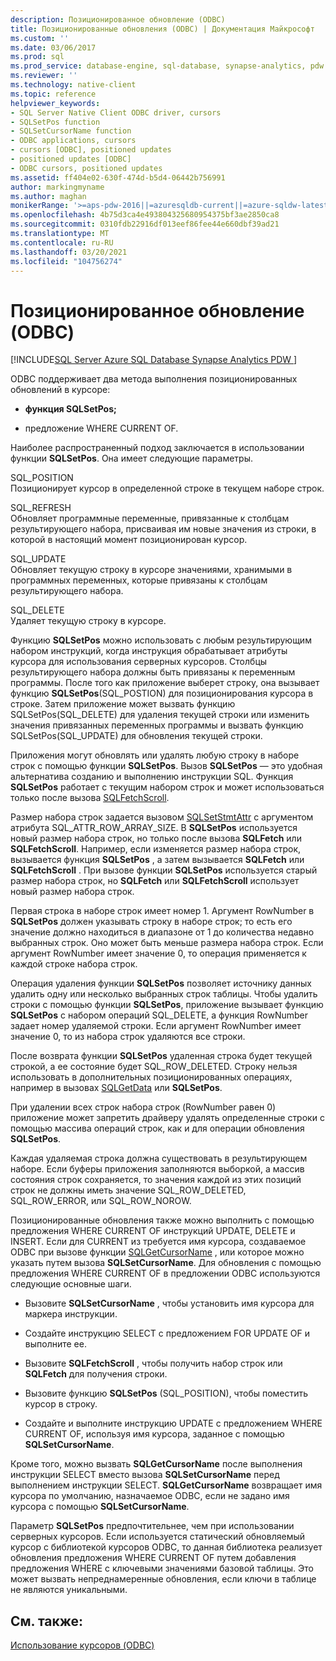 ```yaml
---
description: Позиционированное обновление (ODBC)
title: Позиционированные обновления (ODBC) | Документация Майкрософт
ms.custom: ''
ms.date: 03/06/2017
ms.prod: sql
ms.prod_service: database-engine, sql-database, synapse-analytics, pdw
ms.reviewer: ''
ms.technology: native-client
ms.topic: reference
helpviewer_keywords:
- SQL Server Native Client ODBC driver, cursors
- SQLSetPos function
- SQLSetCursorName function
- ODBC applications, cursors
- cursors [ODBC], positioned updates
- positioned updates [ODBC]
- ODBC cursors, positioned updates
ms.assetid: ff404e02-630f-474d-b5d4-06442b756991
author: markingmyname
ms.author: maghan
monikerRange: '>=aps-pdw-2016||=azuresqldb-current||=azure-sqldw-latest||>=sql-server-2016||>=sql-server-linux-2017||=azuresqldb-mi-current'
ms.openlocfilehash: 4b75d3ca4e493804325680954375bf3ae2850ca8
ms.sourcegitcommit: 0310fdb22916df013eef86fee44e660dbf39ad21
ms.translationtype: MT
ms.contentlocale: ru-RU
ms.lasthandoff: 03/20/2021
ms.locfileid: "104756274"
---
```

# <a name="positioned-updates-odbc"></a>Позиционированное обновление (ODBC)
[!INCLUDE[SQL Server Azure SQL Database Synapse Analytics PDW ](../../includes/applies-to-version/sql-asdb-asdbmi-asa-pdw.md)]

  ODBC поддерживает два метода выполнения позиционированных обновлений в курсоре:  
  
-   **функция SQLSetPos;**  
  
-   предложение WHERE CURRENT OF.  
  
 Наиболее распространенный подход заключается в использовании функции **SQLSetPos**. Она имеет следующие параметры.  
  
 SQL_POSITION  
 Позиционирует курсор в определенной строке в текущем наборе строк.  
  
 SQL_REFRESH  
 Обновляет программные переменные, привязанные к столбцам результирующего набора, присваивая им новые значения из строки, в которой в настоящий момент позиционирован курсор.  
  
 SQL_UPDATE  
 Обновляет текущую строку в курсоре значениями, хранимыми в программных переменных, которые привязаны к столбцам результирующего набора.  
  
 SQL_DELETE  
 Удаляет текущую строку в курсоре.  
  
 Функцию **SQLSetPos** можно использовать с любым результирующим набором инструкций, когда инструкция обрабатывает атрибуты курсора для использования серверных курсоров. Столбцы результирующего набора должны быть привязаны к переменным программы. После того как приложение выберет строку, она вызывает функцию **SQLSetPos**(SQL_POSTION) для позиционирования курсора в строке. Затем приложение может вызвать функцию SQLSetPos(SQL_DELETE) для удаления текущей строки или изменить значения привязанных переменных программы и вызвать функцию SQLSetPos(SQL_UPDATE) для обновления текущей строки.  
  
 Приложения могут обновлять или удалять любую строку в наборе строк с помощью функции **SQLSetPos**. Вызов **SQLSetPos** — это удобная альтернатива созданию и выполнению инструкции SQL. Функция **SQLSetPos** работает с текущим набором строк и может использоваться только после вызова [SQLFetchScroll](../../relational-databases/native-client-odbc-api/sqlfetchscroll.md).  
  
 Размер набора строк задается вызовом [SQLSetStmtAttr](../../relational-databases/native-client-odbc-api/sqlsetstmtattr.md) с аргументом атрибута SQL_ATTR_ROW_ARRAY_SIZE. В **SQLSetPos** используется новый размер набора строк, но только после вызова **SQLFetch** или **SQLFetchScroll**. Например, если изменяется размер набора строк, вызывается функция **SQLSetPos** , а затем вызывается **SQLFetch** или **SQLFetchScroll** . При вызове функции **SQLSetPos** используется старый размер набора строк, но **SQLFetch** или **SQLFetchScroll** использует новый размер набора строк.  
  
 Первая строка в наборе строк имеет номер 1. Аргумент RowNumber в **SQLSetPos** должен указывать строку в наборе строк; то есть его значение должно находиться в диапазоне от 1 до количества недавно выбранных строк. Оно может быть меньше размера набора строк. Если аргумент RowNumber имеет значение 0, то операция применяется к каждой строке набора строк.  
  
 Операция удаления функции **SQLSetPos** позволяет источнику данных удалить одну или несколько выбранных строк таблицы. Чтобы удалить строки с помощью функции **SQLSetPos**, приложение вызывает функцию **SQLSetPos** с набором операций SQL_DELETE, а функция RowNumber задает номер удаляемой строки. Если аргумент RowNumber имеет значение 0, то из набора строк удаляются все строки.  
  
 После возврата функции **SQLSetPos** удаленная строка будет текущей строкой, а ее состояние будет SQL_ROW_DELETED. Строку нельзя использовать в дополнительных позиционированных операциях, например в вызовах [SQLGetData](../../relational-databases/native-client-odbc-api/sqlgetdata.md) или **SQLSetPos**.  
  
 При удалении всех строк набора строк (RowNumber равен 0) приложение может запретить драйверу удалять определенные строки с помощью массива операций строк, как и для операции обновления **SQLSetPos**.  
  
 Каждая удаляемая строка должна существовать в результирующем наборе. Если буферы приложения заполняются выборкой, а массив состояния строк сохраняется, то значения каждой из этих позиций строк не должны иметь значение SQL_ROW_DELETED, SQL_ROW_ERROR, или SQL_ROW_NOROW.  
  
 Позиционированные обновления также можно выполнить с помощью предложения WHERE CURRENT OF инструкций UPDATE, DELETE и INSERT. Если для CURRENT из требуется имя курсора, создаваемое ODBC при вызове функции [SQLGetCursorName](../../relational-databases/native-client-odbc-api/sqlgetcursorname.md) , или которое можно указать путем вызова **SQLSetCursorName**. Для обновления с помощью предложения WHERE CURRENT OF в предложении ODBC используются следующие основные шаги.  
  
-   Вызовите **SQLSetCursorName** , чтобы установить имя курсора для маркера инструкции.  
  
-   Создайте инструкцию SELECT с предложением FOR UPDATE OF и выполните ее.  
  
-   Вызовите **SQLFetchScroll** , чтобы получить набор строк или **SQLFetch** для получения строки.  
  
-   Вызовите функцию **SQLSetPos** (SQL_POSITION), чтобы поместить курсор в строку.  
  
-   Создайте и выполните инструкцию UPDATE с предложением WHERE CURRENT OF, используя имя курсора, заданное с помощью **SQLSetCursorName**.  
  
 Кроме того, можно вызвать **SQLGetCursorName** после выполнения инструкции SELECT вместо вызова **SQLSetCursorName** перед выполнением инструкции SELECT. **SQLGetCursorName** возвращает имя курсора по умолчанию, назначаемое ODBC, если не задано имя курсора с помощью **SQLSetCursorName**.  
  
 Параметр **SQLSetPos** предпочтительнее, чем при использовании серверных курсоров. Если используется статический обновляемый курсор с библиотекой курсоров ODBC, то данная библиотека реализует обновления предложения WHERE CURRENT OF путем добавления предложения WHERE с ключевыми значениями базовой таблицы. Это может вызвать непреднамеренные обновления, если ключи в таблице не являются уникальными.  
  
## <a name="see-also"></a>См. также:  
 [Использование курсоров &#40;ODBC&#41;](../../relational-databases/native-client-odbc-cursors/using-cursors-odbc.md)  
  
  

